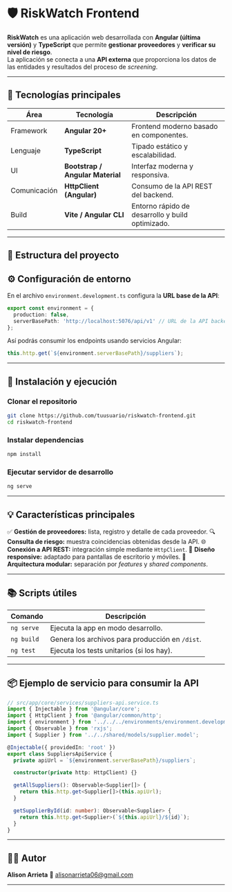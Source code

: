 # 🛡️ RiskWatch Frontend

**RiskWatch** es una aplicación web desarrollada con **Angular (última versión)** y **TypeScript** que permite **gestionar proveedores** y **verificar su nivel de riesgo**.  
La aplicación se conecta a una **API externa** que proporciona los datos de las entidades y resultados del proceso de *screening*.

---

## 🚀 Tecnologías principales

| Área | Tecnología | Descripción |
|------|-------------|--------------|
| Framework | **Angular 20+** | Frontend moderno basado en componentes. |
| Lenguaje | **TypeScript** | Tipado estático y escalabilidad. |
| UI | **Bootstrap / Angular Material** | Interfaz moderna y responsiva. |
| Comunicación | **HttpClient (Angular)** | Consumo de la API REST del backend. |
| Build | **Vite / Angular CLI** | Entorno rápido de desarrollo y build optimizado. |

---

## 📁 Estructura del proyecto



## ⚙️ Configuración de entorno

En el archivo `environment.development.ts` configura la **URL base de la API**:

```typescript
export const environment = {
  production: false,
  serverBasePath: 'http://localhost:5076/api/v1' // URL de la API backend
};
````

Así podrás consumir los endpoints usando servicios Angular:

```typescript
this.http.get(`${environment.serverBasePath}/suppliers`);
```

---

## 🧩 Instalación y ejecución

### Clonar el repositorio

```bash
git clone https://github.com/tuusuario/riskwatch-frontend.git
cd riskwatch-frontend
```

### Instalar dependencias

```bash
npm install
```

### Ejecutar servidor de desarrollo

```bash
ng serve
```



---

## 💡 Características principales

✅ **Gestión de proveedores:** lista, registro y detalle de cada proveedor.
🔍 **Consulta de riesgo:** muestra coincidencias obtenidas desde la API.
🌐 **Conexión a API REST:** integración simple mediante `HttpClient`.
🎨 **Diseño responsive:** adaptado para pantallas de escritorio y móviles.
🧱 **Arquitectura modular:** separación por *features* y *shared components*.

---

## 📚 Scripts útiles

| Comando    | Descripción                                     |
| ---------- | ----------------------------------------------- |
| `ng serve` | Ejecuta la app en modo desarrollo.              |
| `ng build` | Genera los archivos para producción en `/dist`. |
| `ng test`  | Ejecuta los tests unitarios (si los hay).       |

---

## 📦 Ejemplo de servicio para consumir la API

```typescript
// src/app/core/services/suppliers-api.service.ts
import { Injectable } from '@angular/core';
import { HttpClient } from '@angular/common/http';
import { environment } from '../../../environments/environment.development';
import { Observable } from 'rxjs';
import { Supplier } from '../../shared/models/supplier.model';

@Injectable({ providedIn: 'root' })
export class SuppliersApiService {
  private apiUrl = `${environment.serverBasePath}/suppliers`;

  constructor(private http: HttpClient) {}

  getAllSuppliers(): Observable<Supplier[]> {
    return this.http.get<Supplier[]>(this.apiUrl);
  }

  getSupplierById(id: number): Observable<Supplier> {
    return this.http.get<Supplier>(`${this.apiUrl}/${id}`);
  }
}
```

---

## 🧑‍💻 Autor

**Alison Arrieta**
📧 [alisonarrieta06@gmail.com](mailto:alisonarrieta06@gmail.com)


---




